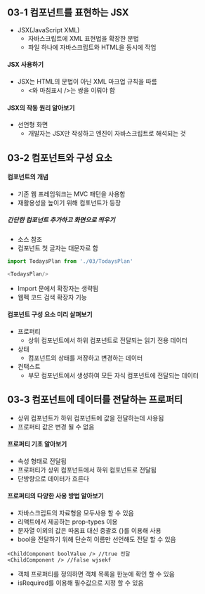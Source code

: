 ## 03-1 컴포넌트를 표현하는 JSX

* JSX(JavaScript XML)
  * 자바스크립트에 XML 표현법을 확장한 문법
  * 파일 하나에 자바스크립트와 HTML을 동시에 작업

#### JSX 사용하기

* JSX는 HTML의 문법이 아닌 XML 마크업 규칙을 따름
  * <와 마침표시 />는 쌍을 이뤄야 함

#### JSX의 작동 원리 알아보기

* 선언형 화면
  * 개발자는 JSX만 작성하고 엔진이 자바스크립트로 해석되는 것

## 03-2 컴포넌트와 구성 요소

#### 컴포넌트의 개념

* 기존 웹 프레임워크는 MVC 패턴을 사용함
* 재활용성을 높이기 위해 컴포넌트가 등장

##### 간단한 컴포넌트 추가하고 화면으로 띄우기

* 소스 참조
* 컴포넌트 첫 글자는 대문자로 함

```javascript
import TodaysPlan from './03/TodaysPlan'

<TodaysPlan/>
```

* Import 문에서 확장자는 생략됨
* 웹펙 코드 검색 확장자 기능

#### 컴포넌트 구성 요소 미리 살펴보기

* 프로퍼티
  * 상위 컴포넌트에서 하위 컴포넌트로 전달되는 읽기 전용 데이터
* 상태
  * 컴포넌트의 상태를 저장하고 변경하는 데이터
* 컨택스트
  * 부모 컴포넌트에서 생성하여 모든 자식 컴포넌트에 전달되는 데이터



## 03-3 컴포넌트에 데이터를 전달하는 프로퍼티

* 상위 컴포넌트가 하위 컴포넌트에 값을 전달하는데 사용됨
* 프로퍼티 값은 변경 될 수 없음

#### 프로퍼티 기초 알아보기

* 속성 형태로 전달됨
* 프로퍼티가 상위 컴포넌트에서 하위 컴포넌트로 전달됨
* 단방향으로 데이터가 흐른다

#### 프로퍼티의 다양한 사용 방법 알아보기

* 자바스크립트의 자료형을 모두사용 할 수 있음
* 리액트에서 제공하는 prop-types 이용
* 문자열 이외의 값은 따옴표 대신 중괄호 {}를 이용해 사용
* bool을 전달하기 위해 단순히 이름만 선언해도 전달 할 수 있음

```react
<ChildComponent boolValue /> //true 전달
<ChildComponent /> //false wjsekf
```

* 객체 프로퍼티를 정의하면 객체 목록을 한눈에 확인 할 수 있음
* isRequired를 이용해 필수값으로 지정 할 수 있음

